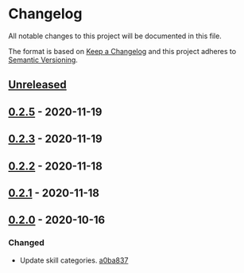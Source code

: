 # Changelog

All notable changes to this project will be documented in this file.

The format is based on [Keep a Changelog](http://keepachangelog.com/)
and this project adheres to [Semantic Versioning](http://semver.org/).

## [Unreleased](https://github.com/atomist-skills/update-leiningen-dependencies-skill/compare/0.2.5...HEAD)

## [0.2.5](https://github.com/atomist-skills/update-leiningen-dependencies-skill/compare/0.2.3...0.2.5) - 2020-11-19

## [0.2.3](https://github.com/atomist-skills/update-leiningen-dependencies-skill/compare/0.2.2...0.2.3) - 2020-11-19

## [0.2.2](https://github.com/atomist-skills/update-leiningen-dependencies-skill/compare/0.2.1...0.2.2) - 2020-11-18

## [0.2.1](https://github.com/atomist-skills/update-leiningen-dependencies-skill/compare/0.2.0...0.2.1) - 2020-11-18

## [0.2.0](https://github.com/atomist-skills/update-leiningen-dependencies-skill/tree/0.2.0) - 2020-10-16

### Changed

-   Update skill categories. [a0ba837](https://github.com/atomist-skills/update-leiningen-dependencies-skill/commit/a0ba8376ec1ce64f4b80b0f57bbc7c73e7209bae)
